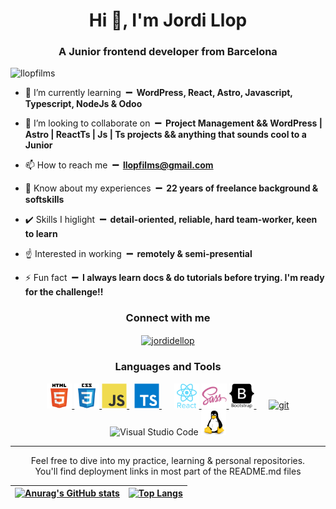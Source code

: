 <h1 align="center">Hi 👋, I'm Jordi Llop</h1>
<h3 align="center">A Junior frontend developer from Barcelona</h3>

<p align="left"> <img src="https://komarev.com/ghpvc/?username=llopfilms&label=Profile%20views&color=0e75b6&style=flat" alt="llopfilms" /> </p>

- 🌱 I’m currently learning **&nbsp;:heavy_minus_sign:&nbsp; WordPress, React, Astro, Javascript, Typescript, NodeJs & Odoo**

- 👯 I’m looking to collaborate on **&nbsp;:heavy_minus_sign:&nbsp; Project Management && WordPress | Astro | ReactTs | Js | Ts projects && anything that sounds cool to a Junior**

- 📫 How to reach me **&nbsp;:heavy_minus_sign:&nbsp; llopfilms@gmail.com**

- 📄 Know about my experiences **&nbsp;:heavy_minus_sign:&nbsp; 22 years of freelance background & softskills**

- :heavy_check_mark: Skills I higlight **&nbsp;:heavy_minus_sign:&nbsp; detail-oriented, reliable, hard team-worker, keen to learn**

- :point_up: Interested in working **&nbsp;:heavy_minus_sign:&nbsp; remotely & semi-presential**

- ⚡ Fun fact **&nbsp;:heavy_minus_sign:&nbsp; I always learn docs & do tutorials before trying. I'm ready for the challenge!!**

<h3 align="center">Connect with me</h3>
<p align="center">
<a href="https://linkedin.com/in/jordidellop" target="blank"><img align="center" src="https://raw.githubusercontent.com/rahuldkjain/github-profile-readme-generator/master/src/images/icons/Social/linked-in-alt.svg" alt="jordidellop" height="30" width="40" /></a>
</p>


<h3 align="center">Languages and Tools</h3>

<p align="center">
<a href="https://www.w3.org/html/" target="_blank" rel="noreferrer"> <img src="https://raw.githubusercontent.com/devicons/devicon/master/icons/html5/html5-original-wordmark.svg" alt="html5" width="40" height="40"/> </a>
<a href="https://www.w3schools.com/css/" target="_blank" rel="noreferrer"> <img src="https://raw.githubusercontent.com/devicons/devicon/master/icons/css3/css3-original-wordmark.svg" alt="css3" width="40" height="40" /> </a>
<a href="https://developer.mozilla.org/en-US/docs/Web/JavaScript" target="_blank" rel="noreferrer"> <img src="https://raw.githubusercontent.com/devicons/devicon/master/icons/javascript/javascript-original.svg" alt="javascript" width="40" height="40" /> </a>&nbsp;
<a href="https://www.typescriptlang.org/" target="_blank" rel="noreferrer"> <img src="https://raw.githubusercontent.com/devicons/devicon/master/icons/typescript/typescript-original.svg" alt="typescript" width="40" height="40"/> </a>
&nbsp;&nbsp;&nbsp;&nbsp;
<a href="https://reactjs.org/" target="_blank" rel="noreferrer"> <img src="https://raw.githubusercontent.com/devicons/devicon/master/icons/react/react-original-wordmark.svg" alt="react" width="40" height="40"/> </a>
<a href="https://sass-lang.com" target="_blank" rel="noreferrer"> <img src="https://raw.githubusercontent.com/devicons/devicon/master/icons/sass/sass-original.svg" alt="sass" width="40" height="40"/> </a>
<a href="https://getbootstrap.com" target="_blank" rel="noreferrer"> <img src="https://raw.githubusercontent.com/devicons/devicon/master/icons/bootstrap/bootstrap-plain-wordmark.svg" alt="bootstrap" width="40" height="40"/> </a>
&nbsp;&nbsp;&nbsp;&nbsp;
<a href="https://git-scm.com/" target="_blank" rel="noreferrer"> <img src="https://www.vectorlogo.zone/logos/git-scm/git-scm-icon.svg" alt="git" width="40" height="40"/> </a>
<img alt="Visual Studio Code" src="https://img.icons8.com/fluent/36/000000/visual-studio-code-2019.png"/>
<a href="https://www.linux.org/" target="_blank" rel="noreferrer"> <img src="https://raw.githubusercontent.com/devicons/devicon/master/icons/linux/linux-original.svg" alt="linux" width="40" height="40"/> </a> 
</p>

<hr>
<p align="center">Feel free to dive into my practice, learning & personal repositories. <br> You'll find deployment links in most part of the README.md files</p>

<div align="center">

| [![Anurag's GitHub stats](https://github-readme-stats.vercel.app/api?username=llopFilms&show_icons=true&theme=github_dark)](https://github.com/llopFilms/github-readme-stats) | [![Top Langs](https://github-readme-stats.vercel.app/api/top-langs/?username=llopFilms&&show_icons=true&theme=github_dark&layout=compact)](https://github.com/llopFilms/github-readme-stats) |
| ------------- | ------------- |
  
</div>
